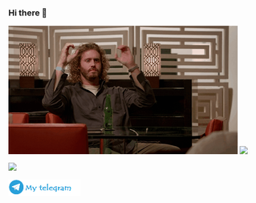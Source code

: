 ### Hi there 👋

<img src="./media/anim.gif">
<a href="https://github.com/Kripns">
  <img src="https://github-readme-stats.vercel.app/api/top-langs/?username=kripns&layout=compact">
</a>
<p></p>
<a href="https://www.codewars.com/users/Kripns" target="_blank">
  <img height="24px" src="https://www.codewars.com/users/Kripns/badges/large">
</a>
<p></p>
<a href="https://t.me/kripns" target="_blank">
  <img src="./media/telegram11.png">
</a>